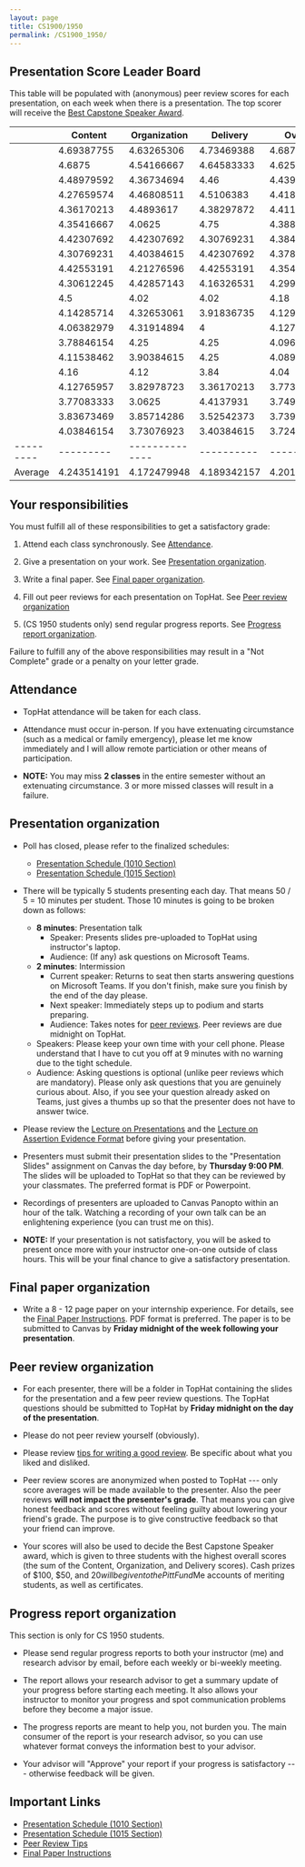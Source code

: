 ```yaml
---
layout: page
title: CS1900/1950
permalink: /CS1900_1950/
---
```


## Presentation Score Leader Board

This table will be populated with (anonymous) peer review scores for each
presentation, on each week when there is a presentation.  The top scorer
will receive the [Best Capstone Speaker Award](#peer-review-organization).


|         | Content | Organization | Delivery | Overall |
|---------|---------|--------------|----------|---------|
|  | 4.69387755 | 4.63265306 | 4.73469388 | 4.68707483 |
|  | 4.6875     | 4.54166667 | 4.64583333 | 4.625      |
|  | 4.48979592 | 4.36734694 | 4.46       | 4.43904762 |
|  | 4.27659574 | 4.46808511 | 4.5106383  | 4.41843972 |
|  | 4.36170213 | 4.4893617  | 4.38297872 | 4.41134752 |
|  | 4.35416667 | 4.0625     | 4.75       | 4.38888889 |
|  | 4.42307692 | 4.42307692 | 4.30769231 | 4.38461538 |
|  | 4.30769231 | 4.40384615 | 4.42307692 | 4.37820513 |
|  | 4.42553191 | 4.21276596 | 4.42553191 | 4.35460993 |
|  | 4.30612245 | 4.42857143 | 4.16326531 | 4.29931973 |
|  | 4.5        | 4.02       | 4.02       | 4.18       |
|  | 4.14285714 | 4.32653061 | 3.91836735 | 4.1292517  |
|  | 4.06382979 | 4.31914894 | 4          | 4.12765957 |
|  | 3.78846154 | 4.25       | 4.25       | 4.09615385 |
|  | 4.11538462 | 3.90384615 | 4.25       | 4.08974359 |
|  | 4.16       | 4.12       | 3.84       | 4.04       |
|  | 4.12765957 | 3.82978723 | 3.36170213 | 3.77304965 |
|  | 3.77083333 | 3.0625     | 4.4137931  | 3.74904215 |
|  | 3.83673469 | 3.85714286 | 3.52542373 | 3.73976709 |
|  | 4.03846154 | 3.73076923 | 3.40384615 | 3.72435897 |
|---------|---------|--------------|----------|---------|
| Average | 4.243514191 | 4.172479948 |4.189342157 | 4.201778766 |


## Your responsibilities

You must fulfill all of these responsibilities to get a satisfactory grade:

1. Attend each class synchronously.  See [Attendance](#attendance).

1. Give a presentation on your work.  See [Presentation organization](#presentation-organization).

1. Write a final paper.  See [Final paper organization](#final-paper-organization).

1. Fill out peer reviews for each presentation on TopHat.  See [Peer review organization](#peer-review-organization)

1. (CS 1950 students only) send regular progress reports.  See [Progress report organization](#progress-report-organization).

Failure to fulfill any of the above responsibilities may result in a "Not
Complete" grade or a penalty on your letter grade.

## Attendance

* TopHat attendance will be taken for each class.

* Attendance must occur in-person.  If you have extenuating circumstance
  (such as a medical or family emergency), please let me know immediately
and I will allow remote particiation or other means of participation.

* **NOTE:** You may miss **2 classes** in the entire semester without an
  extenuating circumstance.  3 or more missed classes will result in a
failure.


## Presentation organization

* Poll has closed, please refer to the finalized schedules:
  * [Presentation Schedule (1010 Section)]({{site.baseurl}}/internship_presentation_schedule_1010)
  * [Presentation Schedule (1015 Section)]({{site.baseurl}}/internship_presentation_schedule_1015)

* There will be typically 5 students presenting each day.  That means 50 / 5 =
  10 minutes per student.  Those 10 minutes is going to be broken down as
follows:
  * **8 minutes**: Presentation talk
    * Speaker: Presents slides pre-uploaded to TopHat using instructor's
      laptop.
    * Audience: (If any) ask questions on Microsoft Teams.
  * **2 minutes**: Intermission
    * Current speaker: Returns to seat then starts answering questions on
      Microsoft Teams.  If you don't finish, make sure you finish by the end of
the day please.
    * Next speaker: Immediately steps up to podium and starts preparing.
    * Audience: Takes notes for [peer reviews](#peer-review-organization).
      Peer reviews are due midnight on TopHat.
  * Speakers: Please keep your own time with your cell phone.  Please
    understand that I have to cut you off at 9 minutes with no warning due to
the tight schedule.
  * Audience: Asking questions is optional (unlike peer reviews which are
    mandatory).  Please only ask questions that you are genuinely curious
about.  Also, if you see your question already asked on Teams, just gives a
thumbs up so that the presenter does not have to answer twice.  

* Please review the [Lecture on Presentations](/lectures/lecture-on-presentations-internship.pdf) and the [Lecture on
  Assertion Evidence Format](/lectures/lecture-on-assertion-evidence-format.pdf) before giving your presentation.  

* Presenters must submit their presentation slides to the "Presentation Slides"
  assignment on Canvas the day before, by **Thursday 9:00 PM**.  The slides
will be uploaded to TopHat so that they can be reviewed by your classmates.
The preferred format is PDF or Powerpoint.  

* Recordings of presenters are uploaded to Canvas Panopto within an hour of the
  talk.  Watching a recording of your own talk can be an enlightening
experience (you can trust me on this).

* **NOTE:** If your presentation is not satisfactory, you will be asked to
  present once more with your instructor one-on-one outside of class hours.
This will be your final chance to give a satisfactory presentation.

## Final paper organization

* Write a 8 - 12 page paper on your internship experience.  For details, see the
[Final Paper Instructions]({{site.baseurl}}/final_paper).  PDF format is
preferred.  The paper is to be submitted to Canvas by **Friday midnight 
of the week following your presentation**.

## Peer review organization

* For each presenter, there will be a folder in TopHat containing the slides
  for the presentation and a few peer review questions.  The TopHat questions
should be submitted to TopHat by **Friday midnight on the day of the
presentation**.

* Please do not peer review yourself (obviously).

* Please review [tips for writing a good review]({{site.baseurl}}/review_tips).
  Be specific about what you liked and disliked.

* Peer review scores are anonymized when posted to TopHat --- only score
  averages will be made available to the presenter.  Also the peer reviews
**will not impact the presenter's grade**.  That means you can give honest
feedback and scores without feeling guilty about lowering your friend's
grade.  The purpose is to give constructive feedback so that your friend can
improve.  

* Your scores will also be used to decide the Best Capstone Speaker award,
which is given to three students with the highest overall scores (the sum of
the Content, Organization, and Delivery scores).  Cash prizes of $100, $50,
and $20 will be given to the PittFund$Me accounts of meriting students, as
well as certificates.

## Progress report organization

This section is only for CS 1950 students.

* Please send regular progress reports to both your instructor (me) and
  research advisor by email, before each weekly or bi-weekly meeting.  

* The report allows your research advisor to get a summary update of your
  progress before starting each meeting.  It also allows your instructor to
monitor your progress and spot communication problems before they become a
major issue.  

* The progress reports are meant to help you, not burden you.  The main
  consumer of the report is your research advisor, so you can use whatever
format conveys the information best to your advisor.

* Your advisor will "Approve" your report if your progress is satisfactory ---
  otherwise feedback will be given.

## Important Links

* [Presentation Schedule (1010 Section)]({{site.baseurl}}/internship_presentation_schedule_1010)
* [Presentation Schedule (1015 Section)]({{site.baseurl}}/internship_presentation_schedule_1015)
* [Peer Review Tips]({{site.baseurl}}/review_tips)
* [Final Paper Instructions]({{site.baseurl}}/final_paper)
